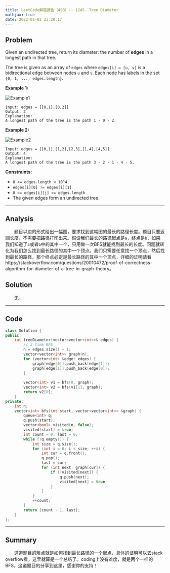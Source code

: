 ```yaml
---
title: LeetCode解题报告（493）-- 1245. Tree Diameter
mathjax: true
date: 2022-01-02 23:20:17
---
```


## Problem

Given an undirected tree, return its diameter: the number of **edges** in a longest path in that tree.

The tree is given as an array of `edges` where `edges[i] = [u, v]` is a bidirectional edge between nodes `u` and `v`. Each node has labels in the set `{0, 1, ..., edges.length}`.

<!-- more -->

**Example 1:**

![Example1](https://assets.leetcode.com/uploads/2019/06/14/1397_example_1.PNG)

```
Input: edges = [[0,1],[0,2]]
Output: 2
Explanation: 
A longest path of the tree is the path 1 - 0 - 2.
```

**Example 2:**

![Example2](https://assets.leetcode.com/uploads/2019/06/14/1397_example_2.PNG)

```
Input: edges = [[0,1],[1,2],[2,3],[1,4],[4,5]]
Output: 4
Explanation: 
A longest path of the tree is the path 3 - 2 - 1 - 4 - 5.
```



**Constraints:**

- `0 <= edges.length < 10^4`
- `edges[i][0] != edges[i][1]`
- `0 <= edges[i][j] <= edges.length`
- The given edges form an undirected tree.

---

## Analysis

&emsp;&emsp;题目以边的形式给出一幅图，要求找到这幅图的最长的路径长度。题目只要返回长度，不需要把路径打印出来。假设我们最长的路径起点是`a`，终点是`b`，如果我们知道了`a`或者`b`中的其中一个，只用做一次BFS就能找到最长的长度。问题就转化为我们怎么找到最长路径的其中一个顶点。我们只需要任意找一个顶点，然后找到最长的路径，那个终点必定是最长路径的其中一个顶点，详细的证明请看https://stackoverflow.com/questions/20010472/proof-of-correctness-algorithm-for-diameter-of-a-tree-in-graph-theory。

## Solution

&emsp;&emsp;无。

------

## Code

```c++
class Solution {
public:
    int treeDiameter(vector<vector<int>>& edges) {
        // 2 time BFS
        n = edges.size() + 1;
        vector<vector<int>> graph(n);
        for (vector<int> &edge: edges) {
            graph[edge[0]].push_back(edge[1]);
            graph[edge[1]].push_back(edge[0]);
        }
        
        vector<int> v1 = bfs(0, graph);
        vector<int> v2 = bfs(v1[1], graph);
        return v2[0];
    }
private:
    int n;
    vector<int> bfs(int start, vector<vector<int>> &graph) {
        queue<int> q;
        q.push(start);
        vector<bool> visited(n, false);
        visited[start] = true;
        int count = 0, last = 0;
        while (!q.empty()) {
            int size = q.size();
            for (int i = 0; i < size; ++i) {
                int cur = q.front();
                q.pop();
                last = cur;
                for (int next: graph[cur]) {
                    if (!visited[next]) {
                        q.push(next);                        
                        visited[next] = true;
                    }
                }
            }
            ++count;
        }
        return {count - 1, last};
    }
};
```

------

## Summary

&emsp;&emsp;这道题目的难点就是如何找到最长路径的一个起点，具体的证明可以去stack overflow看，这里就算是一个总结了。coding上没有难度，就是两个一样的BFS。这道题目的分享到这里，感谢你的支持！

